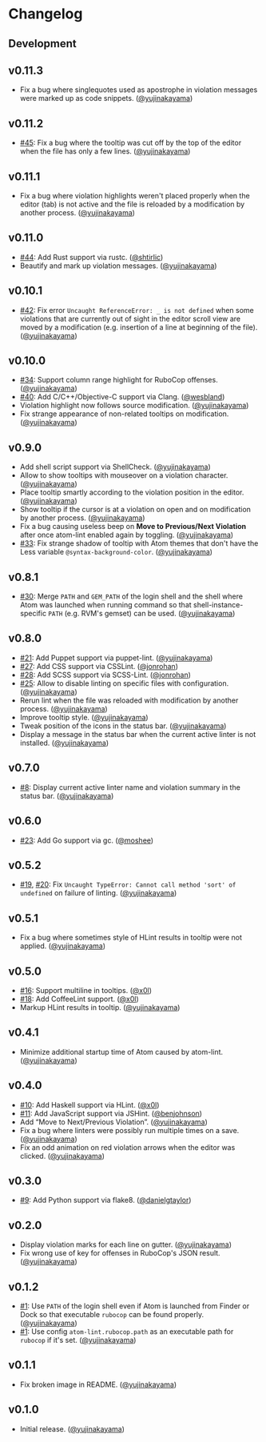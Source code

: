 # Changelog

## Development

## v0.11.3

* Fix a bug where singlequotes used as apostrophe in violation messages were marked up as code snippets. ([@yujinakayama])

## v0.11.2

* [#45](https://github.com/yujinakayama/atom-lint/issues/45): Fix a bug where the tooltip was cut off by the top of the editor when the file has only a few lines. ([@yujinakayama])

## v0.11.1

* Fix a bug where violation highlights weren't placed properly when the editor (tab) is not active and the file is reloaded by a modification by another process. ([@yujinakayama])

## v0.11.0

* [#44](https://github.com/yujinakayama/atom-lint/pull/44): Add Rust support via rustc. ([@shtirlic])
* Beautify and mark up violation messages. ([@yujinakayama])

## v0.10.1

* [#42](https://github.com/yujinakayama/atom-lint/issues/42): Fix error `Uncaught ReferenceError: _ is not defined` when some violations that are currently out of sight in the editor scroll view are moved by a modification (e.g. insertion of a line at beginning of the file). ([@yujinakayama])

## v0.10.0

* [#34](https://github.com/yujinakayama/atom-lint/issues/34): Support column range highlight for RuboCop offenses. ([@yujinakayama])
* [#40](https://github.com/yujinakayama/atom-lint/pull/40): Add C/C++/Objective-C support via Clang. ([@wesbland])
* Violation highlight now follows source modification. ([@yujinakayama])
* Fix strange appearance of non-related tooltips on modification. ([@yujinakayama])

## v0.9.0

* Add shell script support via ShellCheck. ([@yujinakayama])
* Allow to show tooltips with mouseover on a violation character. ([@yujinakayama])
* Place tooltip smartly according to the violation position in the editor. ([@yujinakayama])
* Show tooltip if the cursor is at a violation on open and on modification by another process. ([@yujinakayama])
* Fix a bug causing useless beep on **Move to Previous/Next Violation** after once atom-lint enabled again by toggling. ([@yujinakayama])
* [#33](https://github.com/yujinakayama/atom-lint/issues/33): Fix strange shadow of tooltip with Atom themes that don't have the Less variable `@syntax-background-color`. ([@yujinakayama])

## v0.8.1

* [#30](https://github.com/yujinakayama/atom-lint/issues/30): Merge `PATH` and `GEM_PATH` of the login shell and the shell where Atom was launched when running command so that shell-instance-specific `PATH` (e.g. RVM's gemset) can be used. ([@yujinakayama])

## v0.8.0

* [#21](https://github.com/yujinakayama/atom-lint/issues/21): Add Puppet support via puppet-lint. ([@yujinakayama])
* [#27](https://github.com/yujinakayama/atom-lint/pull/27): Add CSS support via CSSLint. ([@jonrohan][])
* [#28](https://github.com/yujinakayama/atom-lint/pull/28): Add SCSS support via SCSS-Lint. ([@jonrohan][])
* [#25](https://github.com/yujinakayama/atom-lint/issues/25): Allow to disable linting on specific files with configuration. ([@yujinakayama])
* Rerun lint when the file was reloaded with modification by another process. ([@yujinakayama])
* Improve tooltip style. ([@yujinakayama])
* Tweak position of the icons in the status bar. ([@yujinakayama])
* Display a message in the status bar when the current active linter is not installed. ([@yujinakayama])

## v0.7.0

* [#8](https://github.com/yujinakayama/atom-lint/issues/8): Display current active linter name and violation summary in the status bar. ([@yujinakayama])

## v0.6.0

* [#23](https://github.com/yujinakayama/atom-lint/pull/23): Add Go support via gc. ([@moshee][])

## v0.5.2

* [#19](https://github.com/yujinakayama/atom-lint/issues/19), [#20](https://github.com/yujinakayama/atom-lint/issues/20): Fix `Uncaught TypeError: Cannot call method 'sort' of undefined` on failure of linting. ([@yujinakayama][])

## v0.5.1

* Fix a bug where sometimes style of HLint results in tooltip were not applied. ([@yujinakayama][])

## v0.5.0

* [#16](https://github.com/yujinakayama/atom-lint/pull/16): Support multiline in tooltips. ([@x0l][])
* [#18](https://github.com/yujinakayama/atom-lint/pull/18): Add CoffeeLint support. ([@x0l][])
* Markup HLint results in tooltip. ([@yujinakayama][])

## v0.4.1

* Minimize additional startup time of Atom caused by atom-lint. ([@yujinakayama][])

## v0.4.0

* [#10](https://github.com/yujinakayama/atom-lint/pull/10): Add Haskell support via HLint. ([@x0l][])
* [#11](https://github.com/yujinakayama/atom-lint/pull/11): Add JavaScript support via JSHint. ([@benjohnson][])
* Add “Move to Next/Previous Violation”. ([@yujinakayama][])
* Fix a bug where linters were possibly run multiple times on a save. ([@yujinakayama][])
* Fix an odd animation on red violation arrows when the editor was clicked. ([@yujinakayama][])

## v0.3.0

* [#9](https://github.com/yujinakayama/atom-lint/pull/9): Add Python support via flake8. ([@danielgtaylor][])

## v0.2.0

* Display violation marks for each line on gutter. ([@yujinakayama])
* Fix wrong use of key for offenses in RuboCop's JSON result. ([@yujinakayama])

## v0.1.2

* [#1](https://github.com/yujinakayama/atom-lint/issues/1): Use `PATH` of the login shell even if Atom is launched from Finder or Dock so that executable `rubocop` can be found properly. ([@yujinakayama])
* [#1](https://github.com/yujinakayama/atom-lint/issues/1): Use config `atom-lint.rubocop.path` as an executable path for `rubocop` if it's set. ([@yujinakayama])

## v0.1.1

* Fix broken image in README. ([@yujinakayama])

## v0.1.0

* Initial release. ([@yujinakayama])

[@yujinakayama]: https://github.com/yujinakayama
[@danielgtaylor]: https://github.com/danielgtaylor
[@x0l]: https://github.com/x0l
[@benjohnson]: https://github.com/benjohnson
[@moshee]: https://github.com/moshee
[@jonrohan]: https://github.com/jonrohan
[@wesbland]: https://github.com/wesbland
[@shtirlic]: https://github.com/shtirlic
